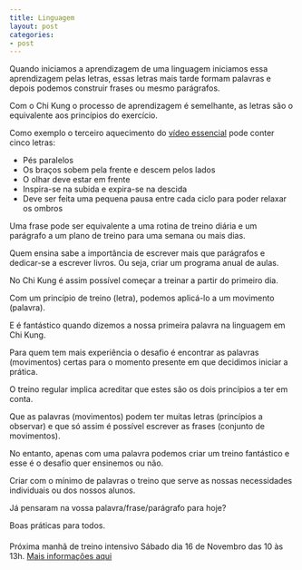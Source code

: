 ```yaml
---
title: Linguagem
layout: post
categories:
- post
---
```


Quando iniciamos a aprendizagem de uma linguagem iniciamos essa aprendizagem pelas letras, essas letras mais tarde formam palavras e depois podemos construir frases ou mesmo parágrafos.

Com o Chi Kung o processo de aprendizagem é semelhante, as letras são o equivalente aos princípios do exercício.

Como exemplo o terceiro aquecimento do [vídeo essencial](http://devagar.org/video.html) pode conter cinco letras:

+ Pés paralelos 
+ Os braços sobem pela frente e descem pelos lados 
+ O olhar deve estar em frente 
+ Inspira-se na subida e expira-se na descida 
+ Deve ser feita uma pequena pausa entre cada ciclo para poder relaxar os ombros 

Uma frase pode ser equivalente a uma rotina de treino diária e um parágrafo a um plano de treino para uma semana ou mais dias. 

Quem ensina sabe a importância de escrever mais que parágrafos e dedicar-se a escrever livros. Ou seja, criar um programa anual de aulas. 

No Chi Kung é assim possível começar a treinar a partir do primeiro dia.

Com um princípio de treino (letra), podemos aplicá-lo a um movimento (palavra).

E é fantástico quando dizemos a nossa primeira palavra na linguagem em Chi Kung.

Para quem tem mais experiência o desafio é encontrar as palavras (movimentos) certas para o momento presente em que decidimos iniciar a prática.

O treino regular implica acreditar que estes são os dois princípios a ter em conta. 

Que as palavras (movimentos) podem ter muitas letras (princípios a observar) e que só assim é possível escrever as frases (conjunto de movimentos). 

No entanto, apenas com uma palavra podemos criar um treino fantástico e esse é o desafio quer ensinemos ou não.

Criar com o mínimo de palavras o treino que serve as nossas necessidades individuais ou dos nossos alunos. 

Já pensaram na vossa palavra/frase/parágrafo para hoje?

Boas práticas para todos. 

####

Próxima manhã de treino intensivo Sábado dia 16 de Novembro das 10 às 13h. [Mais informações aqui](http://devagar.org/intensivas.html)
